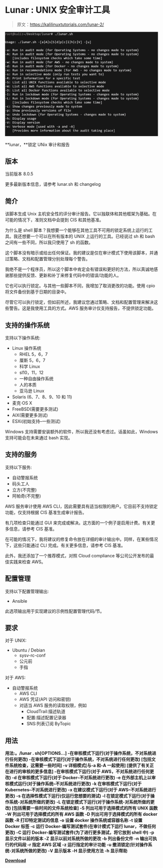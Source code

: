 # Lunar : UNIX 安全审计工具

> 原文：<https://kalilinuxtutorials.com/lunar-2/>

[![](img/210f84812fbd6ca1fe5665daa5152d89.png)](https://blogger.googleusercontent.com/img/b/R29vZ2xl/AVvXsEhZOAhn7z1bK94KL4ZL0pLApkgoLipPaDDVR4m46mQUIZI2PV7gVzZBknwfcEzsHr91DcMECYE1UaX3fHvOu7161EB57WjaxryTVlgyP5MjSD7ex-YlipG7VKjIgjuFjRWk1kMQ1OI3PesrfEidB21RQnUg_eRvHKGy6D4UizCUB_seXCzeVMzjvOBe/s559/lunar%20(1).png)

**lunar，**锁定 UNix 审计和报告

## 版本

当前版本 8.0.5

更多最新版本信息，请参考 lunar.sh 和 changelog

## 简介

该脚本生成 Unix 主机安全性的评分审计报告。它以独联体和其他框架为基础。在可能的情况下，准则文档中会提到 CIS 和其他基准。

为什么是 shell 脚本？我想要一个能够在其他工具不可用的锁定系统上运行的工具。我还想要一个可以在所有版本的 UNIX 上运行的工具。已经说过 sh 和 bash 之间有一些不同，所以我只使用了 sh 的函数。

这个脚本没有暗示或给出任何保证。我的建议是仅在审计模式下使用该脚本，并通过策略、文档和配置管理分别处理每个警告。

我绝不是一个程序员，所以这个脚本中肯定会有错误和更好的方法，所以真诚地感谢那些提供反馈、更新和补丁来修复代码中的错误/功能的人。

它也可以执行锁定。与其他一些脚本不同，我增加了取消更改的功能。使用 cpio 将文件备份到基于日期的目录中。

尽管它可以执行锁定，但如前所述，我建议您通过策略、文档和配置管理来解决这些警告。这是我使用工具的方式。AWS 服务审计仅支持报告，不提供锁定功能。

## 支持的操作系统

支持以下操作系统:

*   Linux 操作系统
    *   RHEL 5，6，7
    *   厘斯 5，6，7
    *   科学 Linux
    *   sl10，11，12
    *   一种自由操作系统
    *   人的本质
    *   亚马逊 Linux
*   Solaris (6、7、8、9、10 和 11)
*   麦克·OS X
*   FreeBSD(需要更多测试)
*   AIX(需要更多测试)
*   ESXi(初始支持–一些测试)

Windows 支持需要安装额外的软件，所以我还没有考虑过。话虽如此，Windows 支持可能会在未来通过 bash 实现。

## 支持的服务

支持以下服务:

*   自动警报系统
*   码头工人
*   立方(不完整)
*   阿帕奇(不完整)

AWS 服务审计使用 AWS CLI，因此需要具有适当权限的用户。它目前不支持锁定功能，仅支持根据 CIS 基准生成审计报告。

有几项检查只能通过 GUI 来完成或解决。这方面的一个例子是启用计费。有关更多信息，请参考 CIS 基准。

在可能的情况下，我将建议的修复命令放在详细的审计输出中。同样，在某些情况下，这些只能通过 CLI 完成。有关更多信息，请参考 CIS 基准。

此外，我还添加了一个推荐模式，对照 Cloud compliance 等公司公开发布的最佳实践来检查 AWS。

## 配置管理

支持以下配置管理输出:

*   Ansible

此选项输出用于实现建议的示例性配置管理代码/节。

## 要求

对于 UNIX:

*   Ubuntu / Debian
    *   sysv-rc-conf
    *   公元前
    *   手指

对于 AWS:

*   自动警报系统
    *   AWS CLI
    *   AWS 凭证(API 访问和密钥)
    *   对适当 AWS 服务的读取权限，例如
        *   CloudTrail:描述轨道
        *   配置:描述配置记录器
        *   SNS:列表订阅 ByTopic

## 用法

**用法:。/lunar . sh[OPTIONS…]
-在审核模式下运行(对于操作系统，不对系统进行任何更改)
-在审核模式下运行(对于操作系统，不对系统进行任何更改)
[包括文件系统检查，这需要一些时间]
-v 详细模式[与-a 和-A 一起使用]
[提供了有关正在进行的审核的更多信息]
-在审核模式下运行(对于 AWS，不对系统进行任何更改)
-d 在审核模式下运行(对于 Docker–不对系统进行更改)
-e 在外部主机上以审核模式运行(对于操作系统–不对系统进行更改)
-k 在审核模式下运行(对于 Kubernetes–不对系统进行更改)
-x 在建议模式下运行(对于 AWS–不对系统进行更改)
-s 在选择性模式下运行(仅运行您想要的测试)
-l 在锁定模式下运行(对于操作系统-对系统所做的更改)
-L 在锁定模式下运行(对于操作系统-对系统所做的更改)
[包括需要一些时间的文件系统检查]
-S 列出可用于选择模式的所有 UNIX 函数
-W 列出可用于选择模式的所有 AWS 函数
-D 列出可用于选择模式的所有 docker 函数
-R 打印特定测试的信息
-o 设置 docker 操作系统或容器名称
-t 设置 Docker 标签
-c 运行 Docker-编写测试套件(在审计模式下运行 lunar，不做任何更改)
-C 运行 Docker-编写测试套件(为了进行更多测试，将它放到 shell 中)
-p 显示文件以前的版本
-Z 显示以前对系统所做的更改
-b 列出备份文件
-n 输出可执行的代码段
-r 指定 AWS 区域
-z 运行指定的审计功能
-u 撤消锁定(针对操作系统-对系统所做的更改)
-V 显示版本
-H 显示使用方法
-h 显示帮助**

[**Download**](https://github.com/lateralblast/lunar)